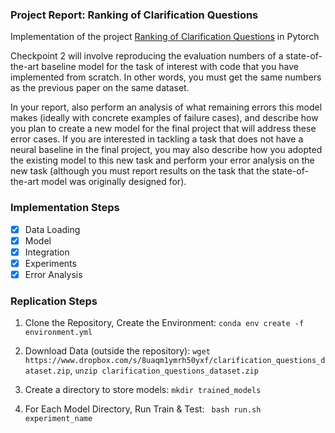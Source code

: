 ### Project Report: Ranking of Clarification Questions

Implementation of the project [Ranking of Clarification Questions]() in Pytorch

Checkpoint 2 will involve reproducing the evaluation numbers of a state-of-the-art baseline model for the task of interest with code that you have implemented from scratch. In other words, you must get the same numbers as the previous paper on the same dataset.

In your report, also perform an analysis of what remaining errors this model makes (ideally with concrete examples of failure cases), and describe how you plan to create a new model for the final project that will address these error cases. If you are interested in tackling a task that does not have a neural baseline in the final project, you may also describe how you adopted the existing model to this new task and perform your error analysis on the new task (although you must report results on the task that the state-of-the-art model was originally designed for).


### Implementation Steps

- [x] Data Loading
- [x] Model
- [x] Integration
- [x] Experiments
- [x] Error Analysis

### Replication Steps

1. Clone the Repository, Create the Environment: ``` conda env create -f environment.yml ```

2. Download Data (outside the repository): ``` wget https://www.dropbox.com/s/8uaqm1ymrh50yxf/clarification_questions_dataset.zip ```, ```unzip clarification_questions_dataset.zip```

3. Create a directory to store models: ```mkdir trained_models```

4. For Each Model Directory, Run Train & Test: ``` bash run.sh experiment_name```
